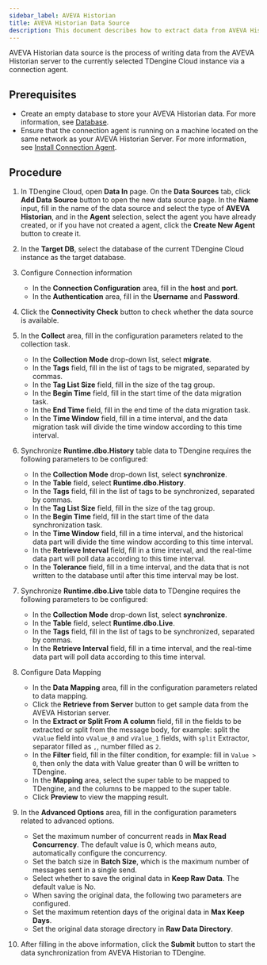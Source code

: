 ```yaml
---
sidebar_label: AVEVA Historian
title: AVEVA Historian Data Source
description: This document describes how to extract data from AVEVA Historian into a TDengine Cloud instance.
---
```


AVEVA Historian data source is the process of writing data from the AVEVA Historian server to the currently selected TDengine Cloud instance via a connection agent.

## Prerequisites

- Create an empty database to store your AVEVA Historian data. For more information, see [Database](../../../programming/model/#create-database).
- Ensure that the connection agent is running on a machine located on the same network as your AVEVA Historian Server. For more information, see [Install Connection Agent](../install-agent/).

## Procedure

1. In TDengine Cloud, open **Data In** page. On the **Data Sources** tab, click **Add Data Source** button to open the new data source page. In the **Name** input, fill in the name of the data source and select the type of **AVEVA Historian**, and in the **Agent** selection, select the agent you have already created, or if you have not created a agent, click the **Create New Agent** button to create it.
2. In the **Target DB**, select the database of the current TDengine Cloud instance as the target database.
3. Configure Connection information
   - In the **Connection Configuration** area, fill in the **host** and **port**.
   - In the **Authentication** area, fill in the **Username** and **Password**.
4. Click the **Connectivity Check** button to check whether the data source is available.
5. In the **Collect** area, fill in the configuration parameters related to the collection task.
   - In the **Collection Mode** drop-down list, select **migrate**.
   - In the **Tags** field, fill in the list of tags to be migrated, separated by commas.
   - In the **Tag List Size** field, fill in the size of the tag group.
   - In the **Begin Time** field, fill in the start time of the data migration task.
   - In the **End Time** field, fill in the end time of the data migration task.
   - In the **Time Window** field, fill in a time interval, and the data migration task will divide the time window according to this time interval.
6. Synchronize **Runtime.dbo.History** table data to TDengine requires the following parameters to be configured:

   - In the **Collection Mode** drop-down list, select **synchronize**.
   - In the **Table** field, select **Runtime.dbo.History**.
   - In the **Tags** field, fill in the list of tags to be synchronized, separated by commas.
   - In the **Tag List Size** field, fill in the size of the tag group.
   - In the **Begin Time** field, fill in the start time of the data synchronization task.
   - In the **Time Window** field, fill in a time interval, and the historical data part will divide the time window according to this time interval.
   - In the **Retrieve Interval** field, fill in a time interval, and the real-time data part will poll data according to this time interval.
   - In the **Tolerance** field, fill in a time interval, and the data that is not written to the database until after this time interval may be lost.

7. Synchronize **Runtime.dbo.Live** table data to TDengine requires the following parameters to be configured:

   - In the **Collection Mode** drop-down list, select **synchronize**.
   - In the **Table** field, select **Runtime.dbo.Live**.
   - In the **Tags** field, fill in the list of tags to be synchronized, separated by commas.
   - In the **Retrieve Interval** field, fill in a time interval, and the real-time data part will poll data according to this time interval.

8. Configure Data Mapping
   - In the **Data Mapping** area, fill in the configuration parameters related to data mapping.
   - Click the **Retrieve from Server** button to get sample data from the AVEVA Historian server.
   - In the **Extract or Split From A column** field, fill in the fields to be extracted or split from the message body, for example: split the `vValue` field into `vValue_0` and `vValue_1` fields, with `split` Extractor, separator filled as `,`, number filled as `2`.
   - In the **Filter** field, fill in the filter condition, for example: fill in `Value > 0`, then only the data with Value greater than 0 will be written to TDengine.
   - In the **Mapping** area, select the super table to be mapped to TDengine, and the columns to be mapped to the super table.
   - Click **Preview** to view the mapping result.
9. In the **Advanced Options** area, fill in the configuration parameters related to advanced options.
   - Set the maximum number of concurrent reads in **Max Read Concurrency**. The default value is 0, which means auto, automatically configure the concurrency.
   - Set the batch size in **Batch Size**, which is the maximum number of messages sent in a single send.
   - Select whether to save the original data in **Keep Raw Data**. The default value is No.
   - When saving the original data, the following two parameters are configured.
   - Set the maximum retention days of the original data in **Max Keep Days**.
   - Set the original data storage directory in **Raw Data Directory**.
10. After filling in the above information, click the **Submit** button to start the data synchronization from AVEVA Historian to TDengine.

